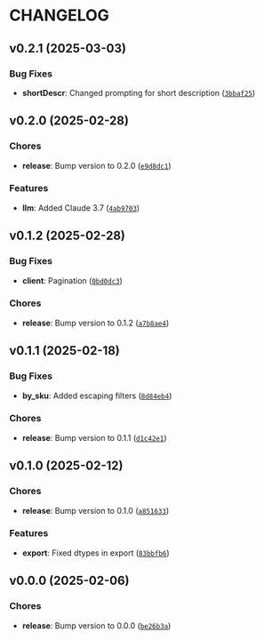 # CHANGELOG


## v0.2.1 (2025-03-03)

### Bug Fixes

- **shortDescr**: Changed prompting for short description
  ([`3bbaf25`](https://github.com/cloudshiftstrategies/channel-advisor-api-python/commit/3bbaf258e14262e9e003b3c0c7dacd5360f72613))


## v0.2.0 (2025-02-28)

### Chores

- **release**: Bump version to 0.2.0
  ([`e9d8dc1`](https://github.com/cloudshiftstrategies/channel-advisor-api-python/commit/e9d8dc1447d369fbfaf5fc066d8e049e90a5b58d))

### Features

- **llm**: Added Claude 3.7
  ([`4ab9703`](https://github.com/cloudshiftstrategies/channel-advisor-api-python/commit/4ab970394d68b35aada8e36bcc6c5c5afec2353e))


## v0.1.2 (2025-02-28)

### Bug Fixes

- **client**: Pagination
  ([`0bd0dc3`](https://github.com/cloudshiftstrategies/channel-advisor-api-python/commit/0bd0dc301bbcdd257de8cd2f3b5be4d727eff7bb))

### Chores

- **release**: Bump version to 0.1.2
  ([`a7b8ae4`](https://github.com/cloudshiftstrategies/channel-advisor-api-python/commit/a7b8ae4a3f133ec32fbe0d4c139b6e8298680108))


## v0.1.1 (2025-02-18)

### Bug Fixes

- **by_sku**: Added escaping filters
  ([`8d84eb4`](https://github.com/cloudshiftstrategies/channel-advisor-api-python/commit/8d84eb4ae92da158b1dc696c474dfc4a9095af49))

### Chores

- **release**: Bump version to 0.1.1
  ([`d1c42e1`](https://github.com/cloudshiftstrategies/channel-advisor-api-python/commit/d1c42e1633d64000eb380df46bebfca5e212664c))


## v0.1.0 (2025-02-12)

### Chores

- **release**: Bump version to 0.1.0
  ([`a851633`](https://github.com/cloudshiftstrategies/channel-advisor-api-python/commit/a851633e79b0e3fa4f4fc93233bc18b0f2241b4b))

### Features

- **export**: Fixed dtypes in export
  ([`83bbfb6`](https://github.com/cloudshiftstrategies/channel-advisor-api-python/commit/83bbfb610fb414d252c308846c67898967b52b0b))


## v0.0.0 (2025-02-06)

### Chores

- **release**: Bump version to 0.0.0
  ([`be26b3a`](https://github.com/cloudshiftstrategies/channel-advisor-api-python/commit/be26b3adfab1bab0774719fdaa50be1893037b23))
